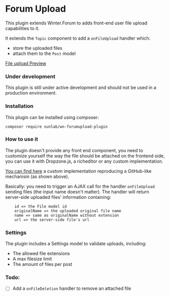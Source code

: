 # Forum Upload
This plugin extends Winter.Forum to adds front-end user file upload capabilities to it.

It extends the `Topic` component to add a `onFileUpload` handler which:
- store the uploaded files
- attach them to the `Post` model

[File upload Preview](file-upload-preview.webm)

### Under development
This plugin is still under active development and should not be used in a production environment.

### Installation
This plugin can be installed using composer:

```terminal
composer require sunlab/wn-forumupload-plugin
```

### How to use it
The plugin doesn't provide any front end component,
you need to customize yourself the way the file should be attached on the frontend side, you can use it with Dropzone.js, a richeditor or any custom implementation.

[You can find here](https://gist.github.com/RomainMazB/b93fa2d1df7f93730c2f67ef13a6bed6) a custom implementation reproducing a GitHub-like mechanism (as shown above).

Basically: you need to trigger an AJAX call for the handler `onFileUpload` sending files (the input name doesn't matter).
The handler will return server-side uploaded files' information containing:
```
    id => the File model id
    originalName => the uploaded original file name
    name => same as originalName without extension
    url => the server-side file's url
```

### Settings
The plugin includes a Settings model to validate uploads, including:
- The allowed file extensions
- A max filesize limit
- The amount of files per post

### Todo:
- [ ] Add a `onFileDeletion` handler to remove an attached file
